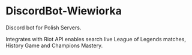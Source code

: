# DiscordBot-Wiewiorka
Discord bot for Polish Servers. 


Integrates with Riot API enables search live League of Legends matches, History Game and Champions Mastery.

